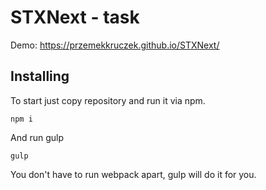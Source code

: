 # STXNext - task
Demo: https://przemekkruczek.github.io/STXNext/
## Installing 
To start just copy repository and run it via npm. 

``` npm i ``` 

And run gulp 

``` gulp ```

You don't have to run webpack apart, gulp will do it for you.

